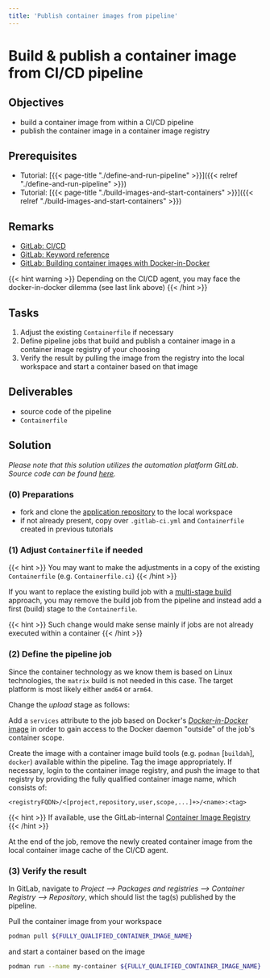 ```yaml
---
title: 'Publish container images from pipeline'
---
```



Build & publish a container image from CI/CD pipeline
=====================================================


## Objectives

* build a container image from within a CI/CD pipeline
* publish the container image in a container image registry


## Prerequisites

* Tutorial: [{{< page-title "./define-and-run-pipeline" >}}]({{< relref "./define-and-run-pipeline" >}})
* Tutorial: [{{< page-title "./build-images-and-start-containers" >}}]({{< relref "./build-images-and-start-containers" >}})


## Remarks

* [GitLab: CI/CD](https://docs.gitlab.com/ee/ci/README.html)
* [GitLab: Keyword reference](https://docs.gitlab.com/ee/ci/yaml/README.html)
* [GitLab: Building container images with Docker-in-Docker](https://docs.gitlab.com/ee/ci/docker/using_docker_build.html#use-docker-in-docker)

{{< hint warning >}}
Depending on the CI/CD agent, you may face the docker-in-docker dilemma (see last link above)
{{< /hint >}}


## Tasks

1. Adjust the existing `Containerfile` if necessary
2. Define pipeline jobs that build and publish a container image in a container image registry of your choosing
3. Verify the result by pulling the image from the registry into the local workspace and start a container
   based on that image


## Deliverables

* source code of the pipeline
* `Containerfile`


## Solution

*Please note that this solution utilizes the automation platform GitLab. Source code
can be found
[here](https://github.com/lucendio/lecture-devops-code/tree/master/tutorials/publish-container-images-from-pipeline).*


### (0) Preparations

* fork and clone the [application repository](https://gitlab.bht-berlin.de/fb6-wp11-devops/webservice) 
  to the local workspace
* if not already present, copy over `.gitlab-ci.yml` and `Containerfile` created in previous tutorials


### (1) Adjust `Containerfile` if needed

{{< hint >}}
You may want to make the adjustments in a copy of the existing `Containerfile` (e.g. `Containerfile.ci`)
{{< /hint >}}
 
If you want to replace the existing build job with a
[multi-stage build](https://docs.docker.com/build/building/multi-stage/) approach, you may remove the build job
from the pipeline and instead add a first (build) stage to the `Containerfile`.

{{< hint >}}
Such change would make sense mainly if jobs are not already executed within a container
{{< /hint >}}


### (2) Define the pipeline job

Since the container technology as we know them is based on Linux technologies, the `matrix` build is not needed in
this case. The target platform is most likely either `amd64` or `arm64`.

Change the *upload* stage as follows:

Add a `services` attribute to the job based on Docker's
[*Docker-in-Docker* image](https://docs.gitlab.com/ee/ci/docker/using_docker_build.html#use-docker-in-docker)
in order to gain access to the Docker daemon "outside" of the job's container scope.

Create the image with a container image build tools (e.g. `podman` [`buildah`], `docker`) available within
the pipeline. Tag the image appropriately. If necessary, login to the container image registry, and push the image
to that registry by providing the fully qualified container image name, which consists of:

    <registryFQDN>/<[project,repository,user,scope,...]+>/<name>:<tag> 

{{< hint >}}
If available, use the GitLab-internal
[Container Image Registry](https://docs.gitlab.com/ee/user/packages/container_registry/)
{{< /hint >}}

At the end of the job, remove the newly created container image from the local container image cache
of the CI/CD agent. 


### (3) Verify the result

In GitLab, navigate to *Project --> Packages and registries --> Container Registry --> Repository*, which should
list the tag(s) published by the pipeline.

Pull the container image from your workspace

```bash
podman pull ${FULLY_QUALIFIED_CONTAINER_IMAGE_NAME}
```

and start a container based on the image

```bash
podman run --name my-container ${FULLY_QUALIFIED_CONTAINER_IMAGE_NAME}
```
